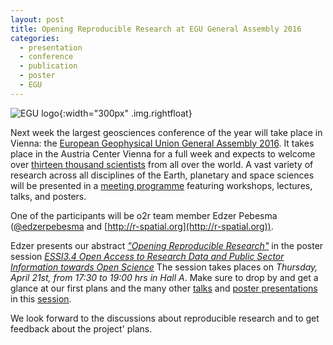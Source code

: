 ```yaml
---
layout: post
title: Opening Reproducible Research at EGU General Assembly 2016
categories:
  - presentation
  - conference
  - publication
  - poster
  - EGU
---
```


![EGU logo](http://blogs.egu.eu/geolog/files/2016/03/GA-twitter-700x400.jpg "European Geophysical Union General Assembly 2016"){:width="300px" .img.rightfloat}

Next week the largest geosciences conference of the year will take place in Vienna: the [European Geophysical Union General Assembly 2016][egu2016]. It takes place in the Austria Center Vienna for a full week and expects to welcome over [thirteen thousand scientists][mediaegu] from all over the world. A vast variety of research across all disciplines of the Earth, planetary and space sciences will be presented in a [meeting programme][programme] featuring workshops, lectures, talks, and posters.

One of the participants will be o2r team member Edzer Pebesma ([@edzerpebesma](https://twitter.com/edzerpebesma) and [http://r-spatial.org](http://r-spatial.org)).

Edzer presents our abstract [*"Opening Reproducible Research"*][abstractpdf] in the poster session [_ESSI3.4 Open Access to Research Data and Public Sector Information towards Open Science_][postersession] The session takes places on *Thursday, April 21st, from 17:30 to 19:00 hrs in Hall A*. Make sure to drop by and get a glance at our first plans and the many other [talks][oralssession] and [poster presentations][postersession] in this [session][session].

We look forward to the discussions about reproducible research and to get feedback about the project' plans.


[egu2016]: http://www.egu2016.eu/ "EGU General 2016 Assembly Website"
[programme]: http://meetingorganizer.copernicus.org/EGU2016/meetingprogramme "General Assembly Programme"
[abstractpdf]: http://meetingorganizer.copernicus.org/EGU2016/EGU2016-7396.pdf "Abstract PDF download"
[postersession]: http://meetingorganizer.copernicus.org/EGU2016/posters/20148 "Poster session description"
[oralssession]: http://meetingorganizer.copernicus.org/EGU2016/orals/20148 "Orals session description"
[session]: http://meetingorganizer.copernicus.org/EGU2016/session/20148 "Session description"
[mediaegu]: http://media.egu.eu/ "EGU General Assembly media information page"
